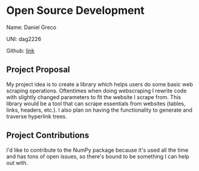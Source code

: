 # Open Source Development

Name: Daniel Greco

UNI: dag2226

Github: [link](https://github.com/dag2226)


## Project Proposal
My project idea is to create a library which helps users do some basic web scraping operations. Oftentimes when doing webscraping I rewrite code with slightly changed parameters to fit the website I scrape from. This library would be a tool that can scrape essentials from websites (tables, links, headers, etc.). I also plan on having the functionality to generate and traverse hyperlink trees.

## Project Contributions
I'd like to contribute to the NumPy package because it's used all the time and has tons of open issues, so there's bound to be something I can help out with.
